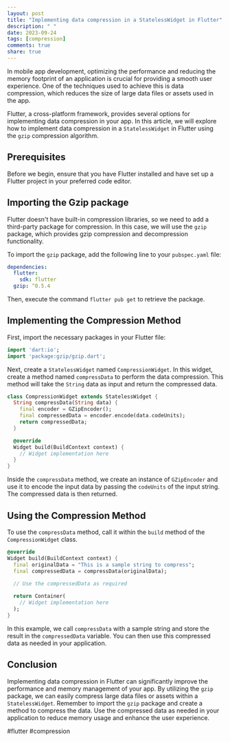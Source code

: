 ```yaml
---
layout: post
title: "Implementing data compression in a StatelessWidget in Flutter"
description: " "
date: 2023-09-24
tags: [compression]
comments: true
share: true
---
```


In mobile app development, optimizing the performance and reducing the memory footprint of an application is crucial for providing a smooth user experience. One of the techniques used to achieve this is data compression, which reduces the size of large data files or assets used in the app.

Flutter, a cross-platform framework, provides several options for implementing data compression in your app. In this article, we will explore how to implement data compression in a `StatelessWidget` in Flutter using the `gzip` compression algorithm.

## Prerequisites
Before we begin, ensure that you have Flutter installed and have set up a Flutter project in your preferred code editor.

## Importing the Gzip package
Flutter doesn't have built-in compression libraries, so we need to add a third-party package for compression. In this case, we will use the `gzip` package, which provides gzip compression and decompression functionality.

To import the `gzip` package, add the following line to your `pubspec.yaml` file:
```yaml
dependencies:
  flutter:
    sdk: flutter
  gzip: ^0.5.4
```
Then, execute the command `flutter pub get` to retrieve the package.

## Implementing the Compression Method
First, import the necessary packages in your Flutter file:
```dart
import 'dart:io';
import 'package:gzip/gzip.dart';
```

Next, create a `StatelessWidget` named `CompressionWidget`. In this widget, create a method named `compressData` to perform the data compression. This method will take the `String` data as input and return the compressed data.

```dart
class CompressionWidget extends StatelessWidget {
  String compressData(String data) {
    final encoder = GZipEncoder();
    final compressedData = encoder.encode(data.codeUnits);
    return compressedData;
  }

  @override
  Widget build(BuildContext context) {
    // Widget implementation here
  }
}
```

Inside the `compressData` method, we create an instance of `GZipEncoder` and use it to encode the input data by passing the `codeUnits` of the input string. The compressed data is then returned.

## Using the Compression Method
To use the `compressData` method, call it within the `build` method of the `CompressionWidget` class. 

```dart
@override
Widget build(BuildContext context) {
  final originalData = "This is a sample string to compress";
  final compressedData = compressData(originalData);

  // Use the compressedData as required
  
  return Container(
    // Widget implementation here
  );
}
```

In this example, we call `compressData` with a sample string and store the result in the `compressedData` variable. You can then use this compressed data as needed in your application.

## Conclusion
Implementing data compression in Flutter can significantly improve the performance and memory management of your app. By utilizing the `gzip` package, we can easily compress large data files or assets within a `StatelessWidget`. Remember to import the `gzip` package and create a method to compress the data. Use the compressed data as needed in your application to reduce memory usage and enhance the user experience.

#flutter #compression